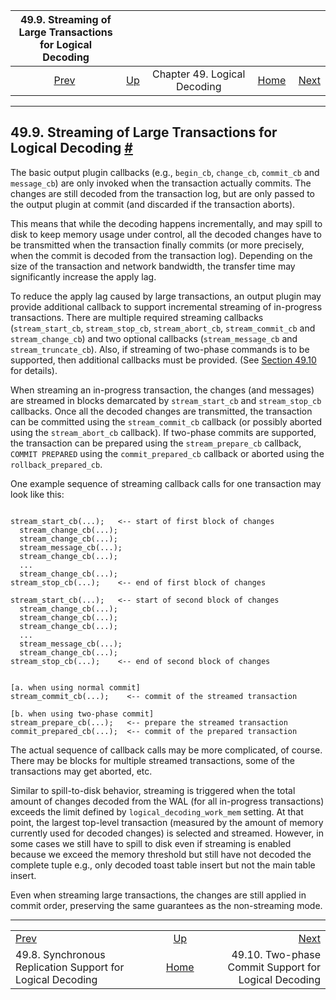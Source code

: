 

|                       49.9. Streaming of Large Transactions for Logical Decoding                       |                                                           |                              |                                                       |                                                                                                        |
| :----------------------------------------------------------------------------------------------------: | :-------------------------------------------------------- | :--------------------------: | ----------------------------------------------------: | -----------------------------------------------------------------------------------------------------: |
| [Prev](logicaldecoding-synchronous.html "49.8. Synchronous Replication Support for Logical Decoding")  | [Up](logicaldecoding.html "Chapter 49. Logical Decoding") | Chapter 49. Logical Decoding | [Home](index.html "PostgreSQL 17devel Documentation") |  [Next](logicaldecoding-two-phase-commits.html "49.10. Two-phase Commit Support for Logical Decoding") |

***

## 49.9. Streaming of Large Transactions for Logical Decoding [#](#LOGICALDECODING-STREAMING)

The basic output plugin callbacks (e.g., `begin_cb`, `change_cb`, `commit_cb` and `message_cb`) are only invoked when the transaction actually commits. The changes are still decoded from the transaction log, but are only passed to the output plugin at commit (and discarded if the transaction aborts).

This means that while the decoding happens incrementally, and may spill to disk to keep memory usage under control, all the decoded changes have to be transmitted when the transaction finally commits (or more precisely, when the commit is decoded from the transaction log). Depending on the size of the transaction and network bandwidth, the transfer time may significantly increase the apply lag.

To reduce the apply lag caused by large transactions, an output plugin may provide additional callback to support incremental streaming of in-progress transactions. There are multiple required streaming callbacks (`stream_start_cb`, `stream_stop_cb`, `stream_abort_cb`, `stream_commit_cb` and `stream_change_cb`) and two optional callbacks (`stream_message_cb` and `stream_truncate_cb`). Also, if streaming of two-phase commands is to be supported, then additional callbacks must be provided. (See [Section 49.10](logicaldecoding-two-phase-commits.html "49.10. Two-phase Commit Support for Logical Decoding") for details).

When streaming an in-progress transaction, the changes (and messages) are streamed in blocks demarcated by `stream_start_cb` and `stream_stop_cb` callbacks. Once all the decoded changes are transmitted, the transaction can be committed using the `stream_commit_cb` callback (or possibly aborted using the `stream_abort_cb` callback). If two-phase commits are supported, the transaction can be prepared using the `stream_prepare_cb` callback, `COMMIT PREPARED` using the `commit_prepared_cb` callback or aborted using the `rollback_prepared_cb`.

One example sequence of streaming callback calls for one transaction may look like this:

```

stream_start_cb(...);   <-- start of first block of changes
  stream_change_cb(...);
  stream_change_cb(...);
  stream_message_cb(...);
  stream_change_cb(...);
  ...
  stream_change_cb(...);
stream_stop_cb(...);    <-- end of first block of changes

stream_start_cb(...);   <-- start of second block of changes
  stream_change_cb(...);
  stream_change_cb(...);
  stream_change_cb(...);
  ...
  stream_message_cb(...);
  stream_change_cb(...);
stream_stop_cb(...);    <-- end of second block of changes


[a. when using normal commit]
stream_commit_cb(...);    <-- commit of the streamed transaction

[b. when using two-phase commit]
stream_prepare_cb(...);   <-- prepare the streamed transaction
commit_prepared_cb(...);  <-- commit of the prepared transaction
```

The actual sequence of callback calls may be more complicated, of course. There may be blocks for multiple streamed transactions, some of the transactions may get aborted, etc.

Similar to spill-to-disk behavior, streaming is triggered when the total amount of changes decoded from the WAL (for all in-progress transactions) exceeds the limit defined by `logical_decoding_work_mem` setting. At that point, the largest top-level transaction (measured by the amount of memory currently used for decoded changes) is selected and streamed. However, in some cases we still have to spill to disk even if streaming is enabled because we exceed the memory threshold but still have not decoded the complete tuple e.g., only decoded toast table insert but not the main table insert.

Even when streaming large transactions, the changes are still applied in commit order, preserving the same guarantees as the non-streaming mode.

***

|                                                                                                        |                                                           |                                                                                                        |
| :----------------------------------------------------------------------------------------------------- | :-------------------------------------------------------: | -----------------------------------------------------------------------------------------------------: |
| [Prev](logicaldecoding-synchronous.html "49.8. Synchronous Replication Support for Logical Decoding")  | [Up](logicaldecoding.html "Chapter 49. Logical Decoding") |  [Next](logicaldecoding-two-phase-commits.html "49.10. Two-phase Commit Support for Logical Decoding") |
| 49.8. Synchronous Replication Support for Logical Decoding                                             |   [Home](index.html "PostgreSQL 17devel Documentation")   |                                                   49.10. Two-phase Commit Support for Logical Decoding |
